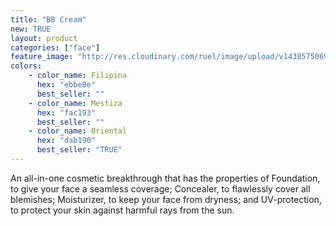 ```yaml
---
title: "BB Cream"
new: TRUE
layout: product
categories: ["face"]
feature_image: "http://res.cloudinary.com/ruel/image/upload/v1438575069/fs/BB_Cream.jpg"
colors:
    - color_name: Filipina
      hex: "ebbe8e"
      best_seller: ""
    - color_name: Mestiza
      hex: "fac193"
      best_seller: ""
    - color_name: Oriental
      hex: "dab190"
      best_seller: "TRUE"
---
```

An all-in-one cosmetic breakthrough that has the properties of Foundation, to give your face a seamless coverage; Concealer, to flawlessly cover all blemishes; Moisturizer, to keep your face from dryness; and UV-protection, to protect your skin against harmful rays from the sun.